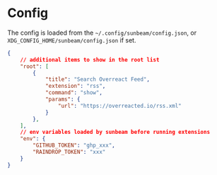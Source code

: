# Config

The config is loaded from the `~/.config/sunbeam/config.json`, or `XDG_CONFIG_HOME/sunbeam/config.json` if set.

```json
{
    // additional items to show in the root list
    "root": [
        {
            "title": "Search Overreact Feed",
            "extension": "rss",
            "command": "show",
            "params": {
                "url": "https://overreacted.io/rss.xml"
            }
        },
    ],
    // env variables loaded by sunbeam before running extensions
    "env": {
        "GITHUB_TOKEN": "ghp_xxx",
        "RAINDROP_TOKEN": "xxx"
    }
}
```

